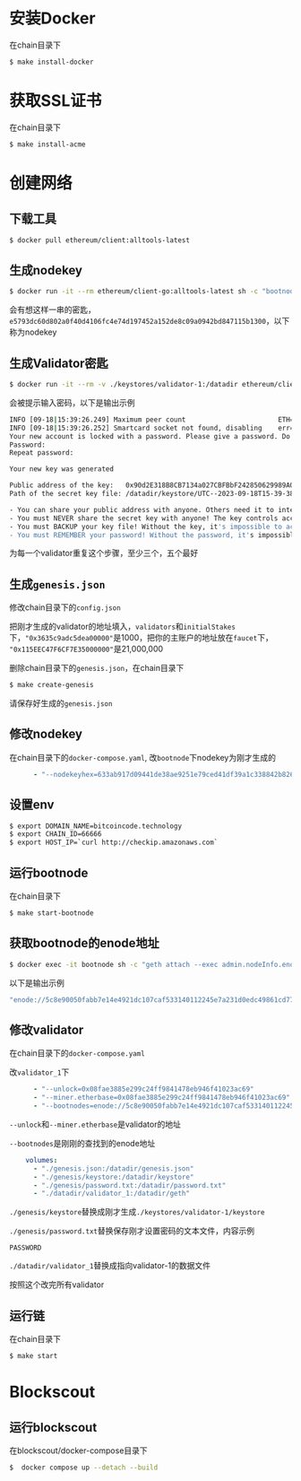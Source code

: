 # 安装Docker
在chain目录下

```sh
$ make install-docker
```
# 获取SSL证书
在chain目录下

```sh
$ make install-acme
```

# 创建网络
## 下载工具

```sh
$ docker pull ethereum/client:alltools-latest
```
## 生成nodekey

```sh
$ docker run -it --rm ethereum/client-go:alltools-latest sh -c "bootnode -genkey tmp.key && cat tmp.key && echo"
```

会有想这样一串的密匙，`e5793dc60d802a0f40d4106fc4e74d197452a152de8c09a0942bd847115b1300`，以下称为nodekey

## 生成Validator密匙

```sh
$ docker run -it --rm -v ./keystores/validator-1:/datadir ethereum/client-go:alltools-latest sh -c "geth --datadir /datadir account new"
```

会被提示输入密码，以下是输出示例

```sh
INFO [09-18|15:39:26.249] Maximum peer count                       ETH=50 LES=0 total=50
INFO [09-18|15:39:26.252] Smartcard socket not found, disabling    err="stat /run/pcscd/pcscd.comm: no such file or directory"
Your new account is locked with a password. Please give a password. Do not forget this password.
Password: 
Repeat password: 

Your new key was generated

Public address of the key:   0x90d2E318B8CB7134a027CBFBbF242850629989A0
Path of the secret key file: /datadir/keystore/UTC--2023-09-18T15-39-38.966659960Z--90d2e318b8cb7134a027cbfbbf242850629989a0

- You can share your public address with anyone. Others need it to interact with you.
- You must NEVER share the secret key with anyone! The key controls access to your funds!
- You must BACKUP your key file! Without the key, it's impossible to access account funds!
- You must REMEMBER your password! Without the password, it's impossible to decrypt the key!
```

为每一个validator重复这个步骤，至少三个，五个最好

## 生成`genesis.json`
修改chain目录下的`config.json`

把刚才生成的validator的地址填入，`validators`和`initialStakes`下，`"0x3635c9adc5dea00000"`是1000，把你的主账户的地址放在`faucet`下， `"0x115EEC47F6CF7E35000000"`是21,000,000

删除chain目录下的`genesis.json`，在chain目录下

```sh
$ make create-genesis
```

请保存好生成的`genesis.json`

## 修改nodekey
在chain目录下的`docker-compose.yaml`, 改`bootnode`下nodekey为刚才生成的

```yaml
      - "--nodekeyhex=633ab917d09441de38ae9251e79ced41df39a1c338842b826c18fb1773246e18"
```

## 设置env

```sh
$ export DOMAIN_NAME=bitcoincode.technology
$ export CHAIN_ID=66666
$ export HOST_IP=`curl http://checkip.amazonaws.com`
```

## 运行bootnode
在chain目录下

```sh
$ make start-bootnode
```

## 获取bootnode的enode地址

```sh
$ docker exec -it bootnode sh -c "geth attach --exec admin.nodeInfo.enode /datadir/geth.ipc"
```

以下是输出示例

```sh
"enode://5c8e90050fabb7e14e4921dc107caf533140112245e7a231d0edc49861cd779760ad4804e7034952a5cc79422fa9d31c54e9a6141fb4995af7a6bfce7a39140f@44.211.79.220:30303"
```

## 修改validator
在chain目录下的`docker-compose.yaml`

改`validator_1`下

```yaml
      - "--unlock=0x08fae3885e299c24ff9841478eb946f41023ac69"
      - "--miner.etherbase=0x08fae3885e299c24ff9841478eb946f41023ac69"
      - "--bootnodes=enode://5c8e90050fabb7e14e4921dc107caf533140112245e7a231d0edc49861cd779760ad4804e7034952a5cc79422fa9d31c54e9a6141fb4995af7a6bfce7a39140f@bootnode.bitcoincode.technology:30303"
```

`--unlock`和`--miner.etherbase`是validator的地址

`--bootnodes`是刚刚的查找到的enode地址

```yaml
    volumes:
      - "./genesis.json:/datadir/genesis.json"
      - "./genesis/keystore:/datadir/keystore"
      - "./genesis/password.txt:/datadir/password.txt"
      - "./datadir/validator_1:/datadir/geth"
```

`./genesis/keystore`替换成刚才生成`./keystores/validator-1/keystore`

`./genesis/password.txt`替换保存刚才设置密码的文本文件，内容示例

```text
PASSWORD
```

`./datadir/validator_1`替换成指向validator-1的数据文件

按照这个改完所有validator

## 运行链
在chain目录下

```sh
$ make start
```

# Blockscout
## 运行blockscout
在blockscout/docker-compose目录下

```sh
$  docker compose up --detach --build
```

